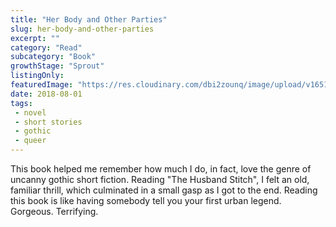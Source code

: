 ```yaml
---
title: "Her Body and Other Parties"
slug: her-body-and-other-parties
excerpt: ""
category: "Read"
subcategory: "Book"
growthStage: "Sprout"
listingOnly: 
featuredImage: "https://res.cloudinary.com/dbi2zounq/image/upload/v1651048792/Digital%20garden/media/her-body-and-other-parties_l5hnb4.jpg"
date: 2018-08-01
tags:
 - novel
 - short stories
 - gothic
 - queer
---
```

This book helped me remember how much I do, in fact, love the genre of uncanny gothic short fiction. Reading "The Husband Stitch", I felt an old, familiar thrill, which culminated in a small gasp as I got to the end. Reading this book is like having somebody tell you your first urban legend. Gorgeous. Terrifying.